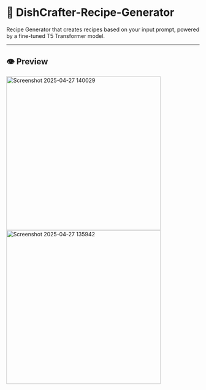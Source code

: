 # 🍜 DishCrafter-Recipe-Generator 
Recipe Generator that creates recipes based on your input prompt, powered by a fine-tuned T5 Transformer model.

---

## 👁 Preview 
<img width="402" alt="Screenshot 2025-04-27 140029" src="https://github.com/user-attachments/assets/f7ed146f-55cf-4811-a035-c2fb80d0c003" />
<img width="402" alt="Screenshot 2025-04-27 135942" src="https://github.com/user-attachments/assets/4806061d-9839-475b-b7f7-1a95bff8bd83" />



